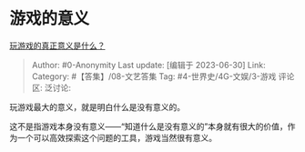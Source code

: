# 游戏的意义
[玩游戏的真正意义是什么？](https://www.zhihu.com/question/313042928/answer/3097402222)

> Author: #0-Anonymity
> Last update: [编辑于 2023-06-30]
> Link:
> Category: #【答集】/08-文艺答集
> Tag: #4-世界史/4G-文娱/3-游戏
> 评论区:
> 泛讨论:

玩游戏最大的意义，就是明白什么是没有意义的。

这不是指游戏本身没有意义——“知道什么是没有意义的”本身就有很大的价值，作为一个可以高效探索这个问题的工具，游戏当然很有意义。
